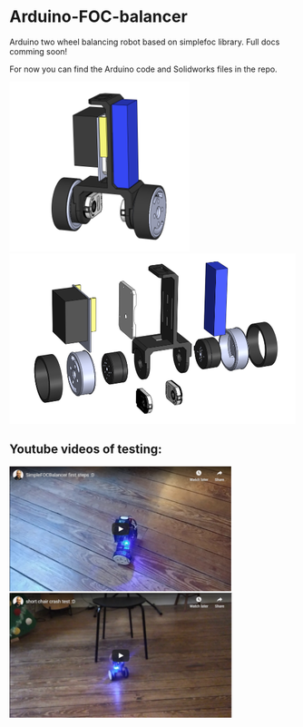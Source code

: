 # Arduino-FOC-balancer
Arduino two wheel balancing robot based on simplefoc library. Full docs comming soon!

For now you can find the Arduino code and Solidworks files in the repo.

<p>
<img src="images/foc_balancer.png" height="300px"> <img src="images/exploaded.png" height="300px">
</p>

## Youtube videos of testing:
<p>
<a href="https://www.youtube.com/watch?v=yYNtMmsb0SU" width="200"><img src="images/first_test.png" height="220px"></a>
<a href="https://www.youtube.com/watch?v=VQK__kVl2ZM"><img src="images/chair_test.png" height="220px"></a>
</p>
